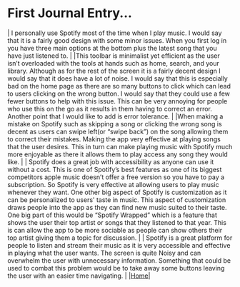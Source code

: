 # First Journal Entry...
 | I personally use Spotify most of the time when I play music. I would say that it is a fairly good design with some minor issues. When you first log in you have three main options at the bottom plus the latest song that you have just listened to. |
  |This toolbar is minimalist yet efficient as the user isn’t overloaded with the tools at hands such as home, search, and your library. Although as for the rest of the screen it is a fairly decent design I would say that it does have a lot of noise. I would say that this is especially bad on the home page as there are so many buttons to click which can lead to users clicking on the wrong button. I would say that they could use a few fewer buttons to help with this issue. This can be very annoying for people who use this on the go as it results in them having to correct an error. Another point that I would like to add is error tolerance. |
  |When making a mistake on Spotify such as skipping a song or clicking the wrong song is decent as users can swipe left(or “swipe back”) on the song allowing them to correct their mistakes. Making the app very effective at playing songs that the user desires. This in turn can make playing music with Spotify much more enjoyable as there it allows them to play access any song they would like. |
 | Spotify does a great job with accessibility as anyone can use it without a cost. This is one of Spotify’s best features as one of its biggest competitors apple music doesn’t offer a free version so you have to pay a subscription. So Spotify is very effective at allowing users to play music whenever they want. One other big aspect of Spotify is customization as it can be personalized to users' taste in music. This aspect of customization draws people into the app as they can find new music suited to their taste. One big part of this would be “Spotify Wrapped” which is a feature that shows the user their top artist or songs that they listened to that year. This is can allow the app to be more sociable as people can show others their top artist giving them a topic for discussion. |
 | Spotify is a great platform for people to listen and stream their music as it is very accessible and effective in playing what the user wants. The screen is quite Noisy and can overwhelm the user with unnecessary information. Something that could be used to combat this problem would be to take away some buttons leaving the user with an easier time navigating. |
|[Home](https://usabilityengineering.github.io/ux-portfolio-jtmacoco/)|
